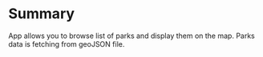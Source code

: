 # Summary
App allows you to browse list of parks and display them on the map. Parks data is fetching from geoJSON file.
